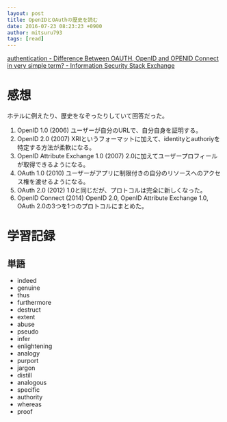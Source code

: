 ```yaml
---
layout: post
title: OpenIDとOAuthの歴史を読む
date: 2016-07-23 08:23:23 +0900
author: mitsuru793
tags: [read]
---
```


[authentication - Difference Between OAUTH, OpenID and OPENID Connect in very simple term? - Information Security Stack Exchange](http://security.stackexchange.com/questions/44611/difference-between-oauth-openid-and-openid-connect-in-very-simple-term)

# 感想

ホテルに例えたり、歴史をなぞったりしていて回答だった。

1. OpenID 1.0 (2006) ユーザーが自分のURLで、自分自身を証明する。
2. OpenID 2.0 (2007) XRIというフォーマットに加えて、identityとauthoriyを特定する方法が柔軟になる。
3. OpenID Attribute Exchange 1.0 (2007) 2.0に加えてユーザープロフィールが取得できるようになる。
4. OAuth 1.0 (2010) ユーザーがアプリに制限付きの自分のリソースへのアクセス権を渡せるようになる。
5. OAuth 2.0 (2012) 1.0と同じだが、プロトコルは完全に新しくなった。
6. OpenID Connect (2014) OpenID 2.0, OpenID Attribute Exchange 1.0, OAuth 2.0の3つを1つのプロトコルにまとめた。

# 学習記録

## 単語

* indeed
* genuine
* thus
* furthermore
* destruct
* extent
* abuse
* pseudo
* infer
* enlightening
* analogy
* purport
* jargon
* distill
* analogous
* specific
* authority
* whereas
* proof
